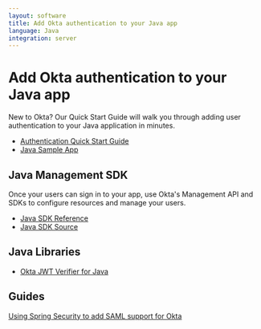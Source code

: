 ```yaml
---
layout: software
title: Add Okta authentication to your Java app
language: Java
integration: server
---
```


# Add Okta authentication to your Java app

New to Okta? Our Quick Start Guide will walk you through adding user authentication to your Java application in minutes.

<ul class='code-list'>
  <li>
    <a href='/quickstart/#/okta-sign-in-page/java/spring' class='code-button inverse' data-proofer-ignore>
      <span class='code-icon launch-16'></span><span>Authentication Quick Start Guide</span>
    </a>
  </li>
  <li>
    <a href='https://github.com/okta/samples-java-spring-mvc' class='code-button'>
      <span class='fa fa-github'></span><span>Java Sample App</span>
    </a>
  </li>
</ul>

## Java Management SDK

Once your users can sign in to your app, use Okta's Management API and SDKs to configure resources and manage your users.

<ul class='code-list'>
  <li>
    <span class='code-icon expression-16'></span> <a href='https://developer.okta.com/okta-sdk-java/apidocs/'>Java SDK Reference</a>
  </li>
  <li>
    <span class='fa fa-github'></span> <a href='https://github.com/okta/okta-sdk-java'>Java SDK Source</a>
  </li>
</ul>

## Java Libraries

<ul class='code-list'>
  <li>
    <span class='fa fa-github'></span> <a href='https://github.com/okta/okta-jwt-verifier-java'>Okta JWT Verifier for Java</a>
  </li>
</ul>

## Guides

<p><a href='spring_security_saml'>Using Spring Security to add SAML support for Okta</a></p>